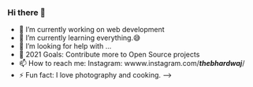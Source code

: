 ### Hi there 👋

- 🔭 I’m currently working on web development
- 🌱 I’m currently learning everything.😅
- 🤔 I’m looking for help with ...
- 🥅 2021 Goals: Contribute more to Open Source projects
- 📫 How to reach me: Instagram: wwww.instagram.com/___thebhardwaj___/
- ⚡ Fun fact: I love photography and cooking.
-->

